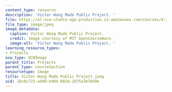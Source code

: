 ```yaml
---
content_type: resource
description: 'Victor Wang Made Public Project. '
file: https://ol-ocw-studio-app-production.s3.amazonaws.com/courses/4-301-introduction-to-the-visual-arts-spring-2007/18c0c723ab80b404802d2075a3b7699e_VictorWangMadePublicProject.jpeg
file_type: image/jpeg
image_metadata:
  caption: Victor Wang Made Public Project.
  credit: Image courtesy of MIT OpenCourseWare.
  image-alt: 'Victor Wang Made Public Project. '
learning_resource_types:
- Projects
ocw_type: OCWImage
parent_title: Projects
parent_type: CourseSection
resourcetype: Image
title: Victor Wang Made Public Project.jpeg
uid: 18c0c723-ab80-b404-802d-2075a3b7699e
---
```


